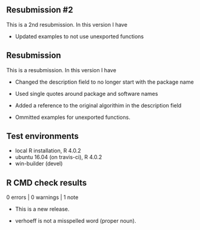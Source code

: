 ## Resubmission #2

This is a 2nd resubmission. In this version I have

* Updated examples to not use unexported functions

## Resubmission

This is a resubmission. In this version I have

* Changed the description field to no longer start with the package name

* Used single quotes around package and software names

* Added a reference to the original algorithim in the description field

* Ommitted examples for unexported functions. 

## Test environments
* local R installation, R 4.0.2
* ubuntu 16.04 (on travis-ci), R 4.0.2
* win-builder (devel)

## R CMD check results

0 errors | 0 warnings | 1 note

* This is a new release.

* verhoeff is not a misspelled word (proper noun).


